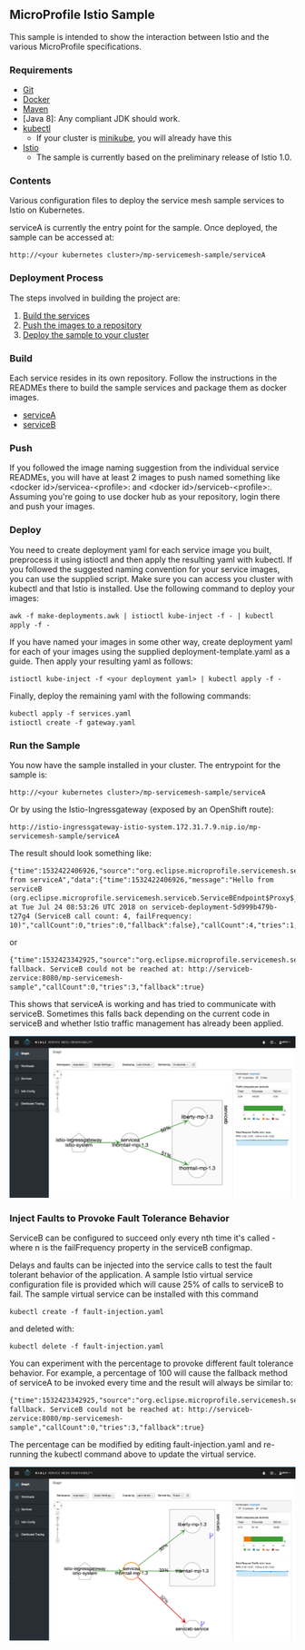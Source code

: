 ## MicroProfile Istio Sample
This sample is intended to show the interaction between Istio and the various MicroProfile specifications.

### Requirements
* [Git](https://git-scm.com/)
* [Docker](https://www.docker.com/)
* [Maven](https://maven.apache.org/install.html)
* [Java 8]: Any compliant JDK should work.
* [kubectl](https://kubernetes.io/docs/tasks/tools/install-kubectl/)
    * If your cluster is [minikube](https://kubernetes.io/docs/getting-started-guides/minikube/), you will already have this
* [Istio](https://istio.io)
    * The sample is currently based on the preliminary release of Istio 1.0.

### Contents
Various configuration files to deploy the service mesh sample services to Istio on Kubernetes. 

serviceA is currently the entry point for the sample. Once deployed, the sample can be accessed at:
```
http://<your kubernetes cluster>/mp-servicemesh-sample/serviceA
```
### Deployment Process

The steps involved in building the project are:
1.  [Build the services](#build)
2.  [Push the images to a repository](#push)
3.  [Deploy the sample to your cluster](#deploy)

### Build

Each service resides in its own repository. Follow the instructions in the READMEs there to build the sample services and package them as docker images.
* [serviceA](https://github.com/eclipse/microprofile-service-mesh-service-a)
* [serviceB](https://github.com/eclipse/microprofile-service-mesh-service-b)

### Push

If you followed the image naming suggestion from the individual service READMEs, you will have at least 2 images to 
push named something like &lt;docker id&gt;/servicea-&lt;profile&gt;:<tag> and &lt;docker id&gt;/serviceb-&lt;profile&gt;:<tag>.
Assuming you're going to use docker hub as your repository, login there and push your images.

### Deploy

You need to create deployment yaml for each service image you built, preprocess
it using istioctl and then apply the resulting yaml with kubectl.
If you followed the suggested naming convention for your service images, you can use the supplied script.
Make sure you can access you cluster with kubectl and that Istio is installed. Use the following command to deploy your images:
```
awk -f make-deployments.awk | istioctl kube-inject -f - | kubectl apply -f -
```
If you have named your images in some other way, create deployment yaml for each of your images using the supplied deployment-template.yaml as a guide. Then apply your resulting yaml as follows:
```
istioctl kube-inject -f <your deployment yaml> | kubectl apply -f -
```
Finally, deploy the remaining yaml with the following commands:
```
kubectl apply -f services.yaml
istioctl create -f gateway.yaml
```

### Run the Sample

You now have the sample installed in your cluster. The entrypoint for the sample is:
```
http://<your kubernetes cluster>/mp-servicemesh-sample/serviceA
```

Or by using the Istio-Ingressgateway (exposed by an OpenShift route):

```
http://istio-ingressgateway-istio-system.172.31.7.9.nip.io/mp-servicemesh-sample/serviceA
```


The result should look something like:
```
{"time":1532422406926,"source":"org.eclipse.microprofile.servicemesh.servicea.ServiceA$Proxy$_$$_WeldSubclass@9acb4f34","message":"Hello from serviceA","data":{"time":1532422406926,"message":"Hello from serviceB (org.eclipse.microprofile.servicemesh.serviceb.ServiceBEndpoint$Proxy$_$$_WeldSubclass@6d4029a5) at Tue Jul 24 08:53:26 UTC 2018 on serviceb-deployment-5d999b479b-t27g4 (ServiceB call count: 4, failFrequency: 10)","callCount":0,"tries":0,"fallback":false},"callCount":4,"tries":1,"fallback":false}
```
or
```
{"time":1532423342925,"source":"org.eclipse.microprofile.servicemesh.servicea.ServiceA$Proxy$_$$_WeldSubclass@58b97ce0","message":"ServiceA fallback. ServiceB could not be reached at: http://serviceb-zervice:8080/mp-servicemesh-sample","callCount":0,"tries":3,"fallback":true}
```
This shows that serviceA is working and has tried to communicate with serviceB.
Sometimes this falls back depending on the current code in serviceB and whether Istio traffic management has already been applied.

![Mesh view with 2 implementations of ServiceB](kiali.png)


### Inject Faults to Provoke Fault Tolerance Behavior

ServiceB can be configured to succeed only every nth time it's called - where n is the failFrequency property in the serviceB configmap.

Delays and faults can be injected into the service calls to test the fault tolerant behavior of the application.
A sample Istio virtual service configuration file is provided which will cause 25% of calls to serviceB to fail.
The sample virtual service can be installed with this command

    kubectl create -f fault-injection.yaml

and deleted with:

    kubectl delete -f fault-injection.yaml

You can experiment with the percentage to provoke different fault tolerance behavior. For example, a percentage of 100 will cause the fallback method of serviceA to be invoked every time and the result will always be similar to:
```
{"time":1532423342925,"source":"org.eclipse.microprofile.servicemesh.servicea.ServiceA$Proxy$_$$_WeldSubclass@58b97ce0","message":"ServiceA fallback. ServiceB could not be reached at: http://serviceb-zervice:8080/mp-servicemesh-sample","callCount":0,"tries":3,"fallback":true}
```
The percentage can be modified by editing fault-injection.yaml and re-running the kubectl command above to update the virtual service.

![Mesh view with fault injection towards ServiceB](kiali2.png)
